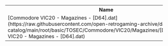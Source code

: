 <table>
<tr><th>Name</th><th>Size</th></tr>
<tr><td>
[Commodore VIC20 - Magazines - [D64].dat](https://raw.githubusercontent.com/open-retrogaming-archive/dat-catalog/main/root/basic/TOSEC/Commodore/VIC20/Magazines/[D64]/Commodore VIC20 - Magazines - [D64].dat)
</td><td>18369</td></tr>
</table>

